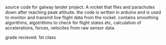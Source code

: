 source code for galway lander project. 
A rocket that flies and parachutes down after reaching peak altitude.
the code is written in arduino and is used to monitor and transmit live flight data from the rocket.
contains smoothing algorithms, algotrithms to check for flight states etc, calculation of accelerations, forces, velocites from raw sensor data.

grade recieved: 1st class 
